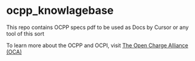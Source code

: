 # ocpp_knowlagebase
This repo contains OCPP specs pdf to be used as Docs by Cursor or any tool of this sort

To learn more about the OCPP and OCPI, visit [The Open Charge Alliance (OCA)](https://openchargealliance.org/)
